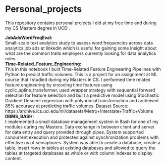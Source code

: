 # Personal_projects
<p>This repository contains personal projects I did at my free time and during my CS Masters degree in UCD .</p>
<strong>JobAdsWordFreqEval:</strong> <br />
Small-scale text analytics study to assess word frequencies across data analytics job ads at linkedin which is useful for gaining some insight about what are the common traits employers currently looking for data analytics roles.   <br />
<strong>Time-Related_Feature_Engineering:</strong> <br />
This in this notebook I built Time-Related Feature Engineering Pipelines with Python to predict traffic volumes. This is a project for an assignment at ML course that I studied during my Masters in CS.  I performed time related feature engineering by encoding time features using cyclic_spline_transformer, used wrapper strategy with sequential forward selection for feature selection and built a predictive model using Stochastic Gradient Descent regression with polynomial transformation and archeived 85% accuracy at predicting traffic volumes. Dataset Source: https://archive.ics.uci.edu/ml/datasets/Metro+Interstate+Traffic+Volume
<strong>DBMS_BASH:</strong> <br />
I implemented a small database management system in Bash for one of my modules during my Masters. Data exchange in between client and server for data entry and query provided through pipes. System supported concurrent execution and protected against synchronization problems with effective us of semaphores. System was able to create a database, create a table, insert rows in tables at existing databases and allowed to query the tables at targeted databases as whole or with column indexes to display content.